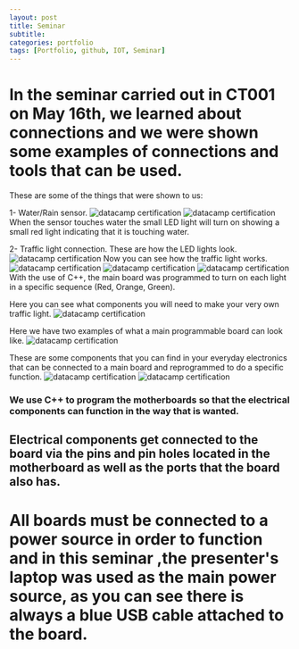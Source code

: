 ```yaml
---
layout: post
title: Seminar
subtitle:
categories: portfolio
tags: [Portfolio, github, IOT, Seminar]
---
```

# In the seminar carried out in CT001 on May 16th, we learned about connections and we were shown some examples of connections and tools that can be used.

These are some of the things that were shown to us:

1- Water/Rain sensor.
![datacamp certification](/assets/images/banners/seminar/9.jpg)
![datacamp certification](/assets/images/banners/seminar/1.jpg)
When the sensor touches water the small LED light will turn on showing a small red light indicating that it is touching water.

2- Traffic light connection.
These are how the LED lights look.
![datacamp certification](/assets/images/banners/seminar/2.jpg)
Now you can see how the traffic light works.
![datacamp certification](/assets/images/banners/seminar/3.jpg)
![datacamp certification](/assets/images/banners/seminar/4.jpg)
![datacamp certification](/assets/images/banners/seminar/5.jpg)
With the use of C++, the main board was programmed to turn on each light in a specific sequence (Red, Orange, Green).

Here you can see what components you will need to make your very own traffic light.
![datacamp certification](/assets/images/banners/seminar/8.jpg)

Here we have two examples of what a main programmable board can look like.
![datacamp certification](/assets/images/banners/seminar/7.jpg)

These are some components that you can find in your everyday electronics that can be connected to a main board and reprogrammed to do a specific function. 
![datacamp certification](/assets/images/banners/seminar/6.jpg)
![datacamp certification](/assets/images/banners/seminar/10.jpg)

### We use C++ to program the motherboards so that the electrical components can function in the way that is wanted.

## Electrical components get connected to the board via the pins and pin holes located in the motherboard as well as the ports that the board also has.

# All boards must be connected to a power source in order to function and in this seminar ,the presenter's laptop was used as the main power source, as you can see there is always a blue USB cable attached to the board.
